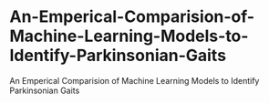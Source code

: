 # An-Emperical-Comparision-of-Machine-Learning-Models-to-Identify-Parkinsonian-Gaits
An Emperical Comparision of Machine Learning Models to Identify Parkinsonian Gaits
